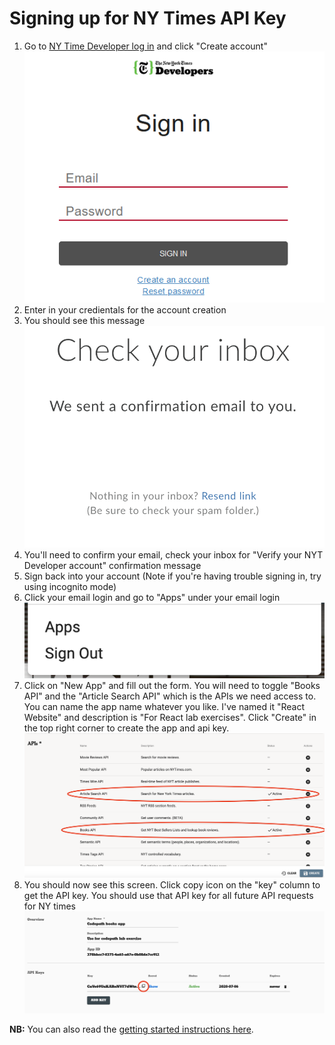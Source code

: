 # Signing up for NY Times API Key

1. Go to [NY Time Developer log in](https://developer.nytimes.com/accounts/login) and click "Create account" 
![NY Time Developers Login](/img/signup/login_page.PNG)
1. Enter in your credientals for the account creation
1. You should see this message 
![NY Time Developers Inbox Message](/img/signup/inbox.png)
1. You'll need to confirm your email, check your inbox for "Verify your NYT Developer account" confirmation message
1. Sign back into your account (Note if you're having trouble signing in, try using incognito mode)
1. Click your email login and go to "Apps" under your email login 
![NY Time Developers Apps Menu](/img/signup/apps.png)
1. Click on "New App" and fill out the form. You will need to toggle "Books API" and the "Article Search API" which is the APIs we need access to. You can name the app name whatever you like. I've named it "React Website" and description is "For React lab exercises". Click "Create" in the top right corner to create the app and api key. 
![NY Time Developers APIs Menu](/img/signup/apis.png)
1. You should now see this screen. Click copy icon on the "key" column to get the API key. You should use that API key for all future API requests for NY times 
![NY Time Developers API Key](/img/signup/key.png)

**NB:** You can also read the [getting started instructions here](https://developer.nytimes.com/get-started).